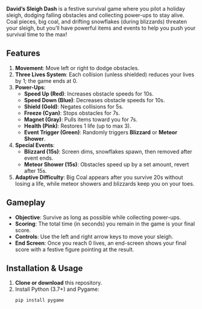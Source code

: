 **David’s Sleigh Dash** is a festive survival game where you pilot a holiday sleigh, dodging falling obstacles and collecting power-ups to stay alive. Coal pieces, big coal, and drifting snowflakes (during blizzards) threaten your sleigh, but you’ll have powerful items and events to help you push your survival time to the max!

## Features

1. **Movement**: Move left or right to dodge obstacles.  
2. **Three Lives System**: Each collision (unless shielded) reduces your lives by 1; the game ends at 0.  
3. **Power-Ups**:
   - **Speed Up (Red)**: Increases obstacle speeds for 10s.  
   - **Speed Down (Blue)**: Decreases obstacle speeds for 10s.  
   - **Shield (Gold)**: Negates collisions for 5s.  
   - **Freeze (Cyan)**: Stops obstacles for 7s.  
   - **Magnet (Gray)**: Pulls items toward you for 7s.  
   - **Health (Pink)**: Restores 1 life (up to max 3).  
   - **Event Trigger (Green)**: Randomly triggers **Blizzard** or **Meteor Shower**.  
4. **Special Events**:
   - **Blizzard (15s)**: Screen dims, snowflakes spawn, then removed after event ends.  
   - **Meteor Shower (15s)**: Obstacles speed up by a set amount, revert after 15s.  
5. **Adaptive Difficulty**: Big Coal appears after you survive 20s without losing a life, while meteor showers and blizzards keep you on your toes.

## Gameplay

- **Objective**: Survive as long as possible while collecting power-ups.  
- **Scoring**: The total time (in seconds) you remain in the game is your final score.  
- **Controls**: Use the left and right arrow keys to move your sleigh.  
- **End Screen**: Once you reach 0 lives, an end-screen shows your final score with a festive figure pointing at the result.

## Installation & Usage

1. **Clone or download** this repository.
2. Install Python (3.7+) and Pygame:
   ```bash
   pip install pygame
